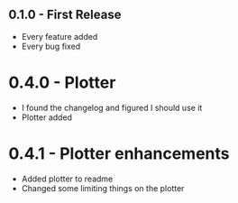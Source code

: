 ## 0.1.0 - First Release
* Every feature added
* Every bug fixed

# 0.4.0 - Plotter
* I found the changelog and figured I should use it
* Plotter added

# 0.4.1 - Plotter enhancements
* Added plotter to readme
* Changed some limiting things on the plotter
